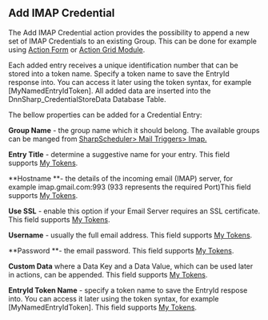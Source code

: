 ## Add IMAP Credential

The Add IMAP Credential action provides the possibility to append a new set of IMAP Credentials to an existing Group. This can be done for example using [Action Form](http://www.dnnsharp.com/dnn/modules/action-form-builder) or [Action Grid Module](http://www.dnnsharp.com/dnn/modules/action-grid-table-data).

Each added entry receives a unique identification number that can be stored into a token name. Specify a token name to save the EntryId response into. You can access it later using the token syntax, for example \[MyNamedEntryIdToken\].  All added data are inserted into the DnnSharp\_CredentialStoreData Database Table.

The bellow properties can be added for a Credential Entry:

**Group Name** - the group name which it should belong. The available groups can be manged from [SharpScheduler&gt; Mail Triggers&gt; Imap. ](https://sharp-scheduler.guide.dnnsharp.com/imap.html)

**Entry Title** - determine a suggestive name for your entry. This field supports [My Tokens](http://www.dnnsharp.com/dnn/modules/my-custom-tokens).

**Hostname **- the details of the incoming email \(IMAP\) server, for example imap.gmail.com:993 \(933 represents the required Port\)This field supports [My Tokens](http://www.dnnsharp.com/dnn/modules/my-custom-tokens).

**Use SSL** - enable this option if your Email Server requires an SSL certificate. This field supports [My Tokens](http://www.dnnsharp.com/dnn/modules/my-custom-tokens).

**Username** - usually the full email address. This field supports [My Tokens](http://www.dnnsharp.com/dnn/modules/my-custom-tokens).

**Password **- the email password. This field supports [My Tokens](http://www.dnnsharp.com/dnn/modules/my-custom-tokens).

**Custom Data** where a Data Key and a Data Value, which can be used later in actions, can be appended. This field supports [My Tokens](http://www.dnnsharp.com/dnn/modules/my-custom-tokens).

**EntryId Token Name** - specify a token name to save the EntryId respose into. You can access it later using the token syntax, for example \[MyNamedEntryIdToken\]. This field supports [My Tokens](http://www.dnnsharp.com/dnn/modules/my-custom-tokens).

